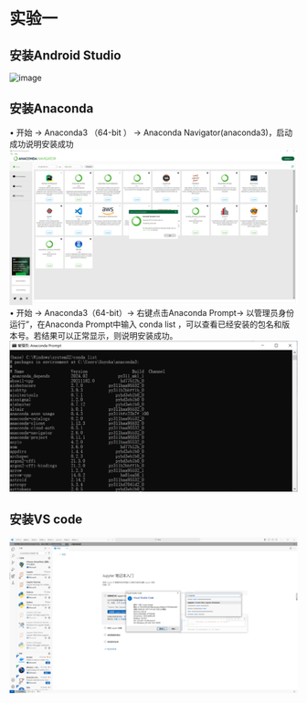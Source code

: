 # 实验一
## 安装Android Studio
![image](https://github.com/FIVEseconds59/Software-Project-Practice/blob/main/%E5%AE%9E%E9%AA%8C1/Picture/Android_Studio.png)
## 安装Anaconda
• 开始 → Anaconda3 （64-bit ） → Anaconda Navigator(anaconda3)，启动成功说明安装成功
![image](https://github.com/FIVEseconds59/Software-Project-Practice/blob/main/%E5%AE%9E%E9%AA%8C1/Picture/Anaconda1.png)
• 开始 → Anaconda3（64-bit）→ 右键点击Anaconda Prompt→ 以管理员身份运行”，在Anaconda Prompt中输入 conda
list ，可以查看已经安装的包名和版本号。若结果可以正常显示，则说明安装成功。
![image](https://github.com/FIVEseconds59/Software-Project-Practice/blob/main/%E5%AE%9E%E9%AA%8C1/Picture/Anaconda2.png)
## 安装VS code
![image](https://github.com/FIVEseconds59/Software-Project-Practice/blob/main/%E5%AE%9E%E9%AA%8C1/Picture/VSCode.png)
